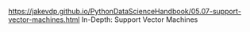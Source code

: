 https://jakevdp.github.io/PythonDataScienceHandbook/05.07-support-vector-machines.html
In-Depth: Support Vector Machines


